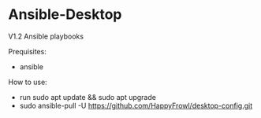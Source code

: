 # Ansible-Desktop
V1.2
Ansible playbooks

Prequisites: 
- ansible

How to use:
- run sudo apt update && sudo apt upgrade
- sudo ansible-pull -U https://github.com/HappyFrowl/desktop-config.git

 

 

